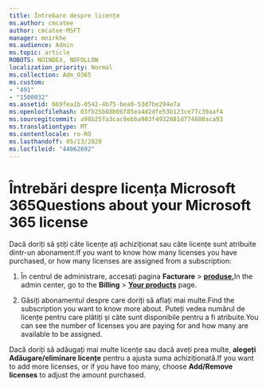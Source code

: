```yaml
---
title: Întrebare despre licențe
ms.author: cmcatee
author: cmcatee-MSFT
manager: mnirkhe
ms.audience: Admin
ms.topic: article
ROBOTS: NOINDEX, NOFOLLOW
localization_priority: Normal
ms.collection: Adm_O365
ms.custom:
- "491"
- "1500032"
ms.assetid: b69fea1b-0542-4b75-bea0-53d7be294e7a
ms.openlocfilehash: 03fb25b88b06f85ea4d2dfe53b123ce77c39aaf4
ms.sourcegitcommit: a98b25fa3cac9ebba983f4932881d774880aca93
ms.translationtype: MT
ms.contentlocale: ro-RO
ms.lasthandoff: 05/13/2020
ms.locfileid: "44062692"
---
```

# <a name="questions-about-your-microsoft-365-license"></a><span data-ttu-id="82724-102">Întrebări despre licența Microsoft 365</span><span class="sxs-lookup"><span data-stu-id="82724-102">Questions about your Microsoft 365 license</span></span>

<span data-ttu-id="82724-103">Dacă doriți să știți câte licențe ați achiziționat sau câte licențe sunt atribuite dintr-un abonament:</span><span class="sxs-lookup"><span data-stu-id="82724-103">If you want to know how many licenses you have purchased, or how many licenses are assigned from a subscription:</span></span>
  
1. <span data-ttu-id="82724-104">În centrul de administrare, accesați pagina **Facturare** \> **[produse.](https://go.microsoft.com/fwlink/p/?linkid=842054)**</span><span class="sxs-lookup"><span data-stu-id="82724-104">In the admin center, go to the **Billing** \> **[Your products](https://go.microsoft.com/fwlink/p/?linkid=842054)** page.</span></span>

2. <span data-ttu-id="82724-105">Găsiți abonamentul despre care doriți să aflați mai multe.</span><span class="sxs-lookup"><span data-stu-id="82724-105">Find the subscription you want to know more about.</span></span> <span data-ttu-id="82724-106">Puteți vedea numărul de licențe pentru care plătiți și câte sunt disponibile pentru a fi atribuite.</span><span class="sxs-lookup"><span data-stu-id="82724-106">You can see the number of licenses you are paying for and how many are available to be assigned.</span></span>

<span data-ttu-id="82724-107">Dacă doriți să adăugați mai multe licențe sau dacă aveți prea multe, **alegeți Adăugare/eliminare licențe** pentru a ajusta suma achiziționată.</span><span class="sxs-lookup"><span data-stu-id="82724-107">If you want to add more licenses, or if you have too many, choose **Add/Remove licenses** to adjust the amount purchased.</span></span>